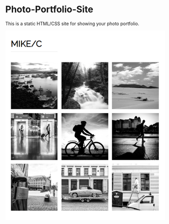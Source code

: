 # Photo-Portfolio-Site
This is a static HTML/CSS site for showing your photo portfolio.

<img src="Photo Blog.png" width="500" >

